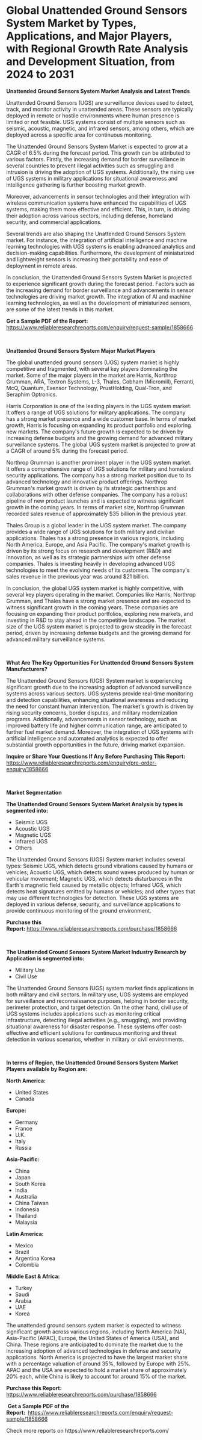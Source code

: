 <p><h1>Global Unattended Ground Sensors System Market by Types, Applications, and Major Players, with Regional Growth Rate Analysis and Development Situation, from 2024 to 2031</h1></p><p><strong>Unattended Ground Sensors System Market Analysis and Latest Trends</strong></p>
<p><p>Unattended Ground Sensors (UGS) are surveillance devices used to detect, track, and monitor activity in unattended areas. These sensors are typically deployed in remote or hostile environments where human presence is limited or not feasible. UGS systems consist of multiple sensors such as seismic, acoustic, magnetic, and infrared sensors, among others, which are deployed across a specific area for continuous monitoring.</p><p>The Unattended Ground Sensors System Market is expected to grow at a CAGR of 6.5% during the forecast period. This growth can be attributed to various factors. Firstly, the increasing demand for border surveillance in several countries to prevent illegal activities such as smuggling and intrusion is driving the adoption of UGS systems. Additionally, the rising use of UGS systems in military applications for situational awareness and intelligence gathering is further boosting market growth.</p><p>Moreover, advancements in sensor technologies and their integration with wireless communication systems have enhanced the capabilities of UGS systems, making them more effective and efficient. This, in turn, is driving their adoption across various sectors, including defense, homeland security, and commercial applications.</p><p>Several trends are also shaping the Unattended Ground Sensors System market. For instance, the integration of artificial intelligence and machine learning technologies with UGS systems is enabling advanced analytics and decision-making capabilities. Furthermore, the development of miniaturized and lightweight sensors is increasing their portability and ease of deployment in remote areas.</p><p>In conclusion, the Unattended Ground Sensors System Market is projected to experience significant growth during the forecast period. Factors such as the increasing demand for border surveillance and advancements in sensor technologies are driving market growth. The integration of AI and machine learning technologies, as well as the development of miniaturized sensors, are some of the latest trends in this market.</p></p>
<p><strong>Get a Sample PDF of the Report:&nbsp;</strong> <a href="https://www.reliableresearchreports.com/enquiry/request-sample/1858666">https://www.reliableresearchreports.com/enquiry/request-sample/1858666</a></p>
<p>&nbsp;</p>
<p><strong>Unattended Ground Sensors System Major Market Players</strong></p>
<p><p>The global unattended ground sensors (UGS) system market is highly competitive and fragmented, with several key players dominating the market. Some of the major players in the market are Harris, Northrop Grumman, ARA, Textron Systems, L-3, Thales, Cobham (Micromill), Ferranti, McQ, Quantum, Exensor Technology, PrustHolding, Qual-Tron, and Seraphim Optronics.</p><p>Harris Corporation is one of the leading players in the UGS system market. It offers a range of UGS solutions for military applications. The company has a strong market presence and a wide customer base. In terms of market growth, Harris is focusing on expanding its product portfolio and exploring new markets. The company's future growth is expected to be driven by increasing defense budgets and the growing demand for advanced military surveillance systems. The global UGS system market is projected to grow at a CAGR of around 5% during the forecast period.</p><p>Northrop Grumman is another prominent player in the UGS system market. It offers a comprehensive range of UGS solutions for military and homeland security applications. The company has a strong market position due to its advanced technology and innovative product offerings. Northrop Grumman's market growth is driven by its strategic partnerships and collaborations with other defense companies. The company has a robust pipeline of new product launches and is expected to witness significant growth in the coming years. In terms of market size, Northrop Grumman recorded sales revenue of approximately $35 billion in the previous year.</p><p>Thales Group is a global leader in the UGS system market. The company provides a wide range of UGS solutions for both military and civilian applications. Thales has a strong presence in various regions, including North America, Europe, and Asia Pacific. The company's market growth is driven by its strong focus on research and development (R&D) and innovation, as well as its strategic partnerships with other defense companies. Thales is investing heavily in developing advanced UGS technologies to meet the evolving needs of its customers. The company's sales revenue in the previous year was around $21 billion.</p><p>In conclusion, the global UGS system market is highly competitive, with several key players operating in the market. Companies like Harris, Northrop Grumman, and Thales have a strong market presence and are expected to witness significant growth in the coming years. These companies are focusing on expanding their product portfolios, exploring new markets, and investing in R&D to stay ahead in the competitive landscape. The market size of the UGS system market is projected to grow steadily in the forecast period, driven by increasing defense budgets and the growing demand for advanced military surveillance systems.</p></p>
<p>&nbsp;</p>
<p><strong>What Are The Key Opportunities For Unattended Ground Sensors System Manufacturers?</strong></p>
<p><p>The Unattended Ground Sensors (UGS) System market is experiencing significant growth due to the increasing adoption of advanced surveillance systems across various sectors. UGS systems provide real-time monitoring and detection capabilities, enhancing situational awareness and reducing the need for constant human intervention. The market's growth is driven by rising security concerns, border disputes, and military modernization programs. Additionally, advancements in sensor technology, such as improved battery life and higher communication range, are anticipated to further fuel market demand. Moreover, the integration of UGS systems with artificial intelligence and automated analytics is expected to offer substantial growth opportunities in the future, driving market expansion.</p></p>
<p><strong>Inquire or Share Your Questions If Any Before Purchasing This Report:</strong> <a href="https://www.reliableresearchreports.com/enquiry/pre-order-enquiry/1858666">https://www.reliableresearchreports.com/enquiry/pre-order-enquiry/1858666</a></p>
<p>&nbsp;</p>
<p><strong>Market Segmentation</strong></p>
<p><strong>The Unattended Ground Sensors System Market Analysis by types is segmented into:</strong></p>
<p><ul><li>Seismic UGS</li><li>Acoustic UGS</li><li>Magnetic UGS</li><li>Infrared UGS</li><li>Others</li></ul></p>
<p><p>The Unattended Ground Sensors (UGS) System market includes several types: Seismic UGS, which detects ground vibrations caused by humans or vehicles; Acoustic UGS, which detects sound waves produced by human or vehicular movement; Magnetic UGS, which detects disturbances in the Earth's magnetic field caused by metallic objects; Infrared UGS, which detects heat signatures emitted by humans or vehicles; and other types that may use different technologies for detection. These UGS systems are deployed in various defense, security, and surveillance applications to provide continuous monitoring of the ground environment.</p></p>
<p><strong>Purchase this Report:&nbsp;</strong><a href="https://www.reliableresearchreports.com/purchase/1858666">https://www.reliableresearchreports.com/purchase/1858666</a></p>
<p>&nbsp;</p>
<p><strong>The Unattended Ground Sensors System Market Industry Research by Application is segmented into:</strong></p>
<p><ul><li>Military Use</li><li>Civil Use</li></ul></p>
<p><p>The Unattended Ground Sensors (UGS) system market finds applications in both military and civil sectors. In military use, UGS systems are employed for surveillance and reconnaissance purposes, helping in border security, perimeter protection, and target detection. On the other hand, civil use of UGS systems includes applications such as monitoring critical infrastructure, detecting illegal activities (e.g., smuggling), and providing situational awareness for disaster response. These systems offer cost-effective and efficient solutions for continuous monitoring and threat detection in various scenarios, whether in military or civil environments.</p></p>
<p>&nbsp;</p>
<p><strong>In terms of Region, the Unattended Ground Sensors System Market Players available by Region are:</strong></p>
<p>
    <p> <strong> North America: </strong>
        <ul>
            <li>United States</li>
            <li>Canada</li>
        </ul>
        </p> 
    <p> <strong> Europe: </strong>
        <ul>
            <li>Germany</li>
            <li>France</li>
            <li>U.K.</li>
            <li>Italy</li>
            <li>Russia</li>
        </ul>
        </p> 
    <p> <strong> Asia-Pacific: </strong>
        <ul>
            <li>China</li>
            <li>Japan</li>
            <li>South Korea</li>
            <li>India</li>
            <li>Australia</li>
            <li>China Taiwan</li>
            <li>Indonesia</li>
            <li>Thailand</li>
            <li>Malaysia</li>
        </ul>
        </p> 
    <p> <strong> Latin America: </strong>
        <ul>
            <li>Mexico</li>
            <li>Brazil</li>
            <li>Argentina Korea</li>
            <li>Colombia</li>
        </ul>
        </p> 
    <p> <strong> Middle East & Africa: </strong>
        <ul>
            <li>Turkey</li>
            <li>Saudi</li>
            <li>Arabia</li>
            <li>UAE</li>
            <li>Korea</li>
        </ul>
    </p>
    </p>
<p><p>The unattended ground sensors system market is expected to witness significant growth across various regions, including North America (NA), Asia-Pacific (APAC), Europe, the United States of America (USA), and China. These regions are anticipated to dominate the market due to the increasing adoption of advanced technologies in defense and security applications. North America is projected to have the largest market share with a percentage valuation of around 35%, followed by Europe with 25%. APAC and the USA are expected to hold a market share of approximately 20% each, while China is likely to account for around 15% of the market.</p></p>
<p><strong>Purchase this Report: </strong><a href="https://www.reliableresearchreports.com/purchase/1858666">https://www.reliableresearchreports.com/purchase/1858666</a></p>
<p>&nbsp;<strong>Get a Sample PDF of the Report:&nbsp;&nbsp;</strong><a href="https://www.reliableresearchreports.com/enquiry/request-sample/1858666">https://www.reliableresearchreports.com/enquiry/request-sample/1858666</a></p>
<p><strong></strong></p>
<p>Check more reports on https://www.reliableresearchreports.com/</p>